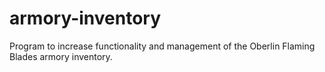 # armory-inventory
Program to increase functionality and management of the Oberlin Flaming Blades armory inventory.
